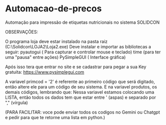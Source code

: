 # Automacao-de-precos
Automação para impressão de etiquetas nutricionais no sistema SOLIDCON

OBSERVAÇÕES:

O programa loja deve estar instalado na pasta raiz (C:\Solidcon\LOJA2\Loja2.exe)
Deve instalar e importar as bibliotecas a seguir:
pyautogui ( Para capturar e controlar mouse e teclado)
time (para ter uma "pausa" entre ações)
PySimpleGUI ( Interface gráfica)

Após isso tera que entrar no site e se cadastrar para pegar a sua Key gratuita:
https://www.pysimplegui.com

A variavel primcod = '2' é referente ao primeiro código que será digitado, então altere ele para um código de seu sistema.
E na variavel produtos, os demais códigos, lembrando que:
Nessa variavel estamos colocando uma LISTA, então todos os dados tem que estar entre ' (aspas) e separado por "," (vírgula)

(PARA FACILITAR: voce pode enviar todos os codigos no Gemini ou Chatgpt e pedir para que te retorne uma lista em python.)
